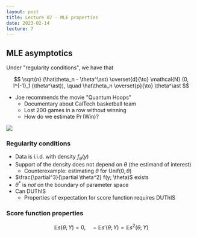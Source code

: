 ```yaml
---
layout: post
title: Lecture 07 - MLE properties
date: 2023-02-14
lecture: 7
---
```


## MLE asymptotics
Under "regularity conditions", we have that

$$
\sqrt{n} (\hat\theta_n - \theta^\ast) \overset{d}{\to}
\mathcal{N}
(0, I^{-1}_1 (\theta^\ast)), 
\quad 
\hat\theta_n \overset{p}{\to} \theta^\ast
$$

- Joe recommends the movie "Quantum Hoops"
	- Documentary about CalTech basketball team
	- Lost 200 games in a row without winning
	- How do we estimate $\Pr(\textrm{Win})$?

<img src="{{site.url}}/img/quantum_hoops.jpg" style="display: block; margin: auto;" />

### Regularity conditions
- Data is i.i.d. with density $f_\theta(y)$
- Support of the density does not depend on $\theta$ (the estimand of interest)
	- Counterexample: estimating $\theta$ for $\textrm{Unif}(0, \theta)$
- $\frac{\partial^3}{\partial \theta^2} f(y; \theta)$ exists
- $\theta^\ast$ is *not* on the boundary of parameter space
- Can DUThIS
	- Properties of expectation for score function requires DUThIS

### Score function properties

$$
\mathbb{E} s(\theta; Y) = 0, \quad
-\mathbb{E} s'(\theta; Y) = \mathbb{E} s^2 (\theta; Y)
$$